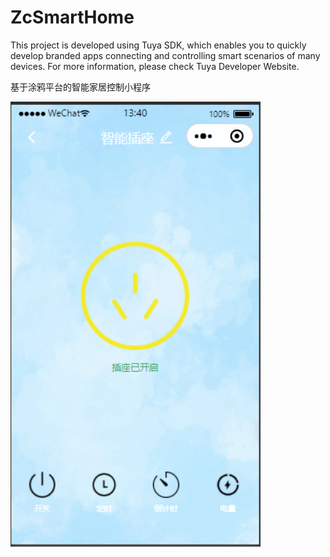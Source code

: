 # ZcSmartHome
This project is developed using Tuya SDK, which enables you to quickly develop branded apps connecting and controlling smart scenarios of many devices. For more information, please check Tuya Developer Website.


基于涂鸦平台的智能家居控制小程序

<p align="left">
<img width=400 src="screenshot.png" >
</p>